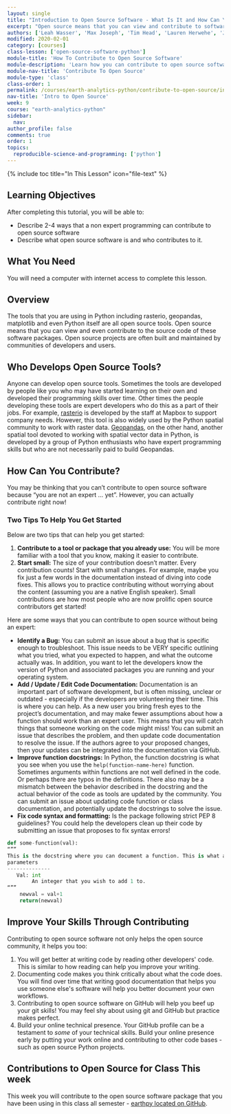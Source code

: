 ```yaml
---
layout: single
title: "Introduction to Open Source Software - What Is It and How Can You Help?"
excerpt: "Open source means that you can view and contribute to software code like packages you use in Python. Learn about the ways that you can contribute without being an expert progammer."
authors: ['Leah Wasser', 'Max Joseph', 'Tim Head', 'Lauren Herwehe', 'Jenny Palomino']
modified: 2020-02-01
category: [courses]
class-lesson: ['open-source-software-python']
module-title: 'How To Contribute to Open Source Software'
module-description: 'Learn how you can contribute to open source software.'
module-nav-title: 'Contribute To Open Source'
module-type: 'class'
class-order: 1
permalink: /courses/earth-analytics-python/contribute-to-open-source/intro-to-open-source-software-python/
nav-title: 'Intro to Open Source'
week: 9
course: "earth-analytics-python"
sidebar:
  nav:
author_profile: false
comments: true
order: 1
topics:
  reproducible-science-and-programming: ['python']
---
```


{% include toc title="In This Lesson" icon="file-text" %}

<div class='notice--success' markdown="1">

## <i class="fa fa-graduation-cap" aria-hidden="true"></i> Learning Objectives

After completing this tutorial, you will be able to:

* Describe 2-4 ways that a non expert programming can contribute to open source software
* Describe what open source software is and who contributes to it.

## <i class="fa fa-check-square-o fa-2" aria-hidden="true"></i> What You Need

You will need a computer with internet access to complete this lesson.
</div>


## Overview
The tools that you are using in Python including rasterio, geopandas, matplotlib and even Python itself are all open source tools. Open source means that you can view and even contribute to the source code of these software packages. Open source projects are often built and maintained by communities of developers and users.

## Who Develops Open Source Tools?

Anyone can develop open source tools. Sometimes the tools are developed by people like you who may have started learning on their own and developed their programming skills over time. Other times the people developing these tools are expert developers who do this as a part of their jobs. For example, <a href="https://github.com/mapbox/rasterio" target="_blank">rasterio</a> is developed by the staff at Mapbox to support company needs. However, this tool is also widely used by the Python spatial community to work with raster data. <a href="https://github.com/mapbox/rasterio" target="_blank">Geopandas</a>, on the other hand, another spatial tool devoted to working with spatial vector data in Python, is developed by a group of Python enthusiasts who have expert programming skills but who are not necessarily paid to build Geopandas.

## How Can You Contribute?
You may be thinking that you can’t contribute to open source software because “you are not an expert … yet”. However, you can actually contribute right now! 

### Two Tips To Help You Get Started

Below are two tips that can help you get started:
 
1. **Contribute to a tool or package that you already use:** You will be more familiar with a tool that you know, making it easier to contribute.  
2. **Start small:** The size of your contribution doesn’t matter. Every contribution counts! Start with small changes. For example, maybe you fix just a few words in the documentation instead of diving into code fixes. This allows you to practice contributing without worrying about the content (assuming you are a native English speaker). Small contributions are how most people who are now prolific open source contributors get started!

Here are some ways that you can contribute to open source without being an expert:

* **Identify a Bug:** You can submit an issue about a bug that is specific enough to troubleshoot. This issue needs to be VERY specific outlining what you tried, what you expected to happen, and what the outcome actually was. In addition, you want to let the developers know the version of Python and associated packages you are running and your operating system.
* **Add / Update / Edit Code Documentation:** Documentation is an important part of software development, but is often missing, unclear or outdated - especially if the developers are volunteering their time. This is where you can help. As a new user you bring fresh eyes to the project’s documentation, and may make fewer assumptions about how a function should work than an expert user. This means that you will catch things that someone working on the code might miss! You can submit an issue that describes the problem, and then update code documentation to resolve the issue. If the authors agree to your proposed changes, then your updates can be integrated into the documentation via GitHub. 
* **Improve function docstrings:** In Python, the function docstring is what you see when you use the `help(function-name-here)` function. Sometimes arguments within functions are not well defined in the code. Or perhaps there are typos in the definitions. There also may be a mismatch between the behavior described in the docstring and the actual behavior of the code as tools are updated by the community. You can submit an issue about updating code function or class documentation, and potentially update the docstrings to solve the issue.
* **Fix code syntax and formatting:** Is the package following strict PEP 8 guidelines? You could help the developers clean up their code by submitting an issue that proposes to fix syntax errors!

```python
def some-function(val):
“””
This is the docstring where you can document a function. This is what appears to describe the function when you type help(function-name) into the Python console.
parameters
--------------
   Val: int
        An integer that you wish to add 1 to.
“””
    newval = val+1
    return(newval)
```

## Improve Your Skills Through Contributing

Contributing to open source software not only helps the open source community, it helps you too:

1. You will get better at writing code by reading other developers' code. This is similar to how reading can help you improve your writing.
2. Documenting code makes you think critically about what the code does. You will find over time that writing good documentation that helps you use someone else's software will help you better document your own workflows.
3. Contributing to open source software on GitHub will help you beef up your git skills! You may feel shy about using git and GitHub but practice makes perfect.  
4. Build your online technical presence. Your GitHub profile can be a testament to *some* of your technical skills. Build your online presence early by putting your work online and contributing to other code bases - such as open source Python projects.

## Contributions to Open Source for Class This week
This week you will contribute to the open source software package that you have been using in this class all semester - <a href="https://www.github.com/earthlab/earthpy" target="_blank">earthpy located on GitHub</a>.

